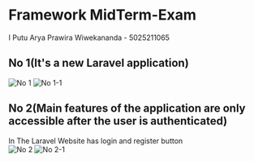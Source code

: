 # Framework MidTerm-Exam
I Putu Arya Prawira Wiwekananda - 5025211065<br>
## No 1(It's a new Laravel application)
![No 1](https://cdn.discordapp.com/attachments/827014097219878982/1166983802686550088/image.png?ex=654c795c&is=653a045c&hm=269fa0452b0a1095465aa0e1226febbf7b0b671281512571da1c83c8c790cd29&)
![No 1-1](https://cdn.discordapp.com/attachments/827014097219878982/1166984272343732274/image.png?ex=654c79cc&is=653a04cc&hm=44dcfcbb9fbfd45960165a6c157882e3626a7071677f31012ebfa1139afce0a9&)

## No 2(Main features of the application are only accessible after the user is authenticated)
In The Laravel Website has login and register button<br>
![No 2](https://cdn.discordapp.com/attachments/827014097219878982/1166991596617744474/image.png?ex=654c809e&is=653a0b9e&hm=8853029f679f0bbeb1413cfa61b23e7e2a081b3493cba5a7bd369d1a0c65cda6&)
![No 2-1](https://cdn.discordapp.com/attachments/827014097219878982/1166991734778105886/image.png?ex=654c80bf&is=653a0bbf&hm=1d139542a476ae2e9be6b37f6c53f194ce515dc53cf486e5e6e2a313bf2e96a9&)

